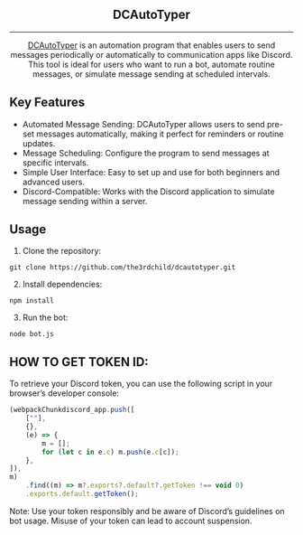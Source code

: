## <div align="center">DCAutoTyper</div>
---------------------------------------
</div>
<div align="center">
<a href="https://github.com/the3rdchild/dcautotyper">DCAutoTyper</a> is an automation program that enables users to send messages periodically or automatically to communication apps like Discord. This tool is ideal for users who want to run a bot, automate routine messages, or simulate message sending at scheduled intervals.
</div>

## Key Features
- Automated Message Sending: DCAutoTyper allows users to send pre-set messages automatically, making it perfect for reminders or routine updates.
- Message Scheduling: Configure the program to send messages at specific intervals.
- Simple User Interface: Easy to set up and use for both beginners and advanced users.
- Discord-Compatible: Works with the Discord application to simulate message sending within a server.

## Usage
1. Clone the repository:
```git
git clone https://github.com/the3rdchild/dcautotyper.git
```

2. Install dependencies:
```
npm install
```

3. Run the bot:
```node
node bot.js
```

## HOW TO GET TOKEN ID:
To retrieve your Discord token, you can use the following script in your browser’s developer console:

```js
(webpackChunkdiscord_app.push([
    [""],
    {},
    (e) => {
        m = [];
        for (let c in e.c) m.push(e.c[c]);
    },
]),
m)
    .find((m) => m?.exports?.default?.getToken !== void 0)
    .exports.default.getToken();
```
Note: Use your token responsibly and be aware of Discord’s guidelines on bot usage. Misuse of your token can lead to account suspension.


